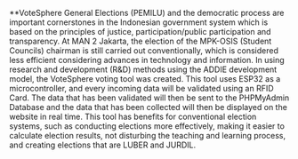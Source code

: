 **VoteSphere
General Elections (PEMILU) and the democratic process are important cornerstones in the Indonesian government system which is based on the principles of justice, participation/public participation and transparency. At MAN 2 Jakarta, the election of the MPK-OSIS (Student Councils) chairman is still carried out conventionally, which is considered less efficient considering advances in technology and information. In using research and development (R&D) methods using the ADDIE development model, the VoteSphere voting tool was created. This tool uses ESP32 as a microcontroller, and every incoming data will be validated using an RFID Card. The data that has been validated will then be sent to the PHPMyAdmin Database and the data that has been collected will then be displayed on the website in real time. This tool has benefits for conventional election systems, such as conducting elections more effectively, making it easier to calculate election results, not disturbing the teaching and learning process, and creating elections that are LUBER and JURDIL.
